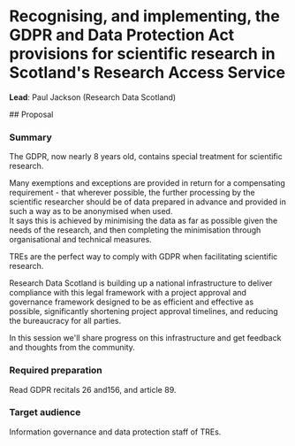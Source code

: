 # Recognising, and implementing, the GDPR and Data Protection Act provisions for scientific research in Scotland's Research Access Service

**Lead**: Paul Jackson (Research Data Scotland)

## Proposal

### Summary

The GDPR, now nearly 8 years old, contains special treatment for scientific research.

Many exemptions and exceptions are provided in return for a compensating requirement - that wherever possible, the further processing by the scientific researcher should be of data prepared in advance and provided in such a way as to be anonymised when used.  
It says this is achieved by minimising the data as far as possible given the needs of the research, and then completing the minimisation through organisational and technical measures.

TREs are the perfect way to comply with GDPR when facilitating scientific research.

Research Data Scotland is building up a national infrastructure to deliver compliance with this legal framework with a project approval and governance framework designed to be as efficient and effective as possible, significantly shortening project approval timelines, and reducing the bureaucracy for all parties.

In this session we'll share progress on this infrastructure and get feedback and thoughts from the community.

### Required preparation

Read GDPR recitals 26 and156, and article 89.

### Target audience

Information governance and data protection staff of TREs.

